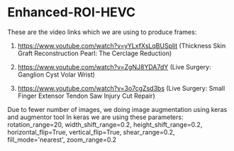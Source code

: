 # Enhanced-ROI-HEVC
These are the video links which we are using to produce frames:

1. https://www.youtube.com/watch?v=yYLxfXsLqBUSplit (Thickness Skin Graft Reconstruction Pearl: The Cerclage Reduction)

2. https://www.youtube.com/watch?v=ZgNJ8YDA7dY (Live Surgery: Ganglion Cyst Volar Wrist)

3. https://www.youtube.com/watch?v=3o7cgZsd3bs (Live Surgery: Small Finger Extensor Tendon Saw Injury Cut Repair)

Due to fewer number of images, we doing image augmentation using keras and augmentor tool
In keras we are using these parameters:
    rotation_range=20,
    width_shift_range=0.2,
    height_shift_range=0.2,
    horizontal_flip=True,
    vertical_flip=True,
    shear_range=0.2,
    fill_mode='nearest',
    zoom_range=0.2
